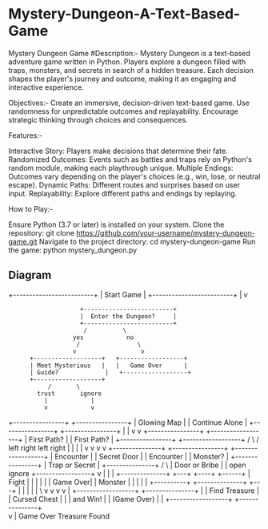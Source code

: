 # Mystery-Dungeon-A-Text-Based-Game
Mystery Dungeon Game
#Description:-
Mystery Dungeon is a text-based adventure game written in Python. Players explore a dungeon filled with traps, monsters, and secrets in search of a hidden treasure. Each decision shapes the player's journey and outcome, making it an engaging and interactive experience.

Objectives:-
Create an immersive, decision-driven text-based game.
Use randomness for unpredictable outcomes and replayability.
Encourage strategic thinking through choices and consequences.

Features:-

Interactive Story: Players make decisions that determine their fate.
Randomized Outcomes: Events such as battles and traps rely on Python's random module, making each playthrough unique.
Multiple Endings: Outcomes vary depending on the player's choices (e.g., win, lose, or neutral escape).
Dynamic Paths: Different routes and surprises based on user input.
Replayability: Explore different paths and endings by replaying.

How to Play:-

Ensure Python (3.7 or later) is installed on your system.
Clone the repository:
git clone https://github.com/your-username/mystery-dungeon-game.git
Navigate to the project directory:
cd mystery-dungeon-game
Run the game:
python mystery_dungeon.py

## Diagram

 +-------------------------+
                        |      Start Game         |
                        +-------------------------+
                                 |
                                 v
                                 
                        +-------------------------+
                        |  Enter the Dungeon?     |
                        +-------------------------+
                         /          \
                      yes            no
                       /                \
                      v                  v
          +-------------------+   +------------------+
          | Meet Mysterious   |   |   Game Over      |
          | Guide?             |   +------------------+
          +-------------------+   
               /       \
            trust       ignore
              |            |
              v            v
   +----------------+  +----------------+
   |  Glowing Map   |  | Continue Alone  |
   +----------------+  +----------------+
          |                 |
          v                 v
   +----------------+   +------------------+
   |  First Path?   |   |  First Path?     |
   +----------------+   +------------------+
       /       \             /        \
    left        right    left          right
      |           |        |              |
      v           v        v              v
+---------------+  +----------------+   +------------------+
| Encounter     |  | Secret Door    |   | Encounter         |
| Monster?      |  +----------------+   | Trap or Secret    |
+---------------+        /     \         | Door or Bribe    |
       |                 open   ignore    +-----------------+
       v                    |        |            |
+--------------+          +---+  +----+        +------+
|  Fight       |          |   |  |    |        |   Game Over|
| Monster     |          |   |  |    |        +----------+
+--------------+         +---+ |    |        |    |
     |               \     v   v    v         v
     |        +------------------+  +---------------+
     |        |   Find Treasure   |  |  Cursed Chest |
     |        |   and Win!        |  | (Game Over)   |
     |        +------------------+  +---------------+  
     v                |
   Game Over      Treasure Found
